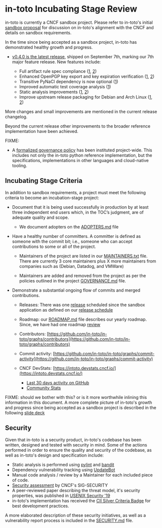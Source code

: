 # in-toto Incubating Stage Review

in-toto is currently a CNCF sandbox project. Please refer to in-toto's initial
[sandbox proposal](../proposals/in-toto.adoc) for discussion on in-toto's
alignment with the CNCF and details on sandbox requirements.

In the time since being accepted as a sandbox project, in-toto has demonstrated
healthy growth and progress.

* [v0.4.0 is the latest release](https://github.com/in-toto/in-toto/releases),
  shipped on September 7th, marking our 7th major feature release. New features
  include:

  * Full artifact rule spec compliance ([1](https://github.com/in-toto/in-toto/pull/269), [2](https://github.com/in-toto/in-toto/pull/280))
  * Enhanced OpenPGP key export and key expiration verification ([1](https://github.com/in-toto/in-toto/pull/266), [2](https://github.com/in-toto/in-toto/pull/288))
  * Transitive PyNaCl dependency is now optional ([1](https://github.com/in-toto/in-toto/pull/296))
  * Improved automatic test coverage analysis ([1](https://github.com/in-toto/in-toto/pull/295))
  * Static analysis improvements ([1](https://github.com/in-toto/in-toto/pull/279), [2](https://github.com/in-toto/in-toto/pull/296))
  * Improve upstream release packaging for Debian and Arch Linux ([1](https://github.com/in-toto/in-toto/pull/279), [2](https://github.com/in-toto/in-toto/pull/290))

More changes and small improvements are mentioned in the current release
changelog. 

Beyond the current release other improvements to the broader reference
implementation have been achieved.

FIXME:
* A [formalized governance
policy](https://github.com/in-toto/docs/blob/master/GOVERNANCE.md) has been
instituted project-wide. This includes not only the in-toto python reference
implementation, but the specifications, implementations in other languages and
cloud-native tooling.

## Incubating Stage Criteria

In addition to sandbox requirements, a project must meet the following
criteria to become an incubation-stage project:

* Document that it is being used successfully in production by at least three
independent end users which, in the TOC’s judgment, are of adequate quality
and scope.

  * We document adopters on the
    [ADOPTERS.md](https://github.com/in-toto/in-toto/blob/develop/ADOPTERS.md)
    file

* Have a healthy number of committers. A committer is defined as someone with
the commit bit; i.e., someone who can accept contributions to some or all of
the project.

  * Maintainers of the project are listed in our [MAINTAINERS.txt](https://github.com/in-toto/in-toto/blob/develop/MAINTAINERS.txt) file. There are currently 3 core maintainers plus X more maintainers from companies such as (Debian, Datadog, and VMWare)

  * Maintainers are added and removed from the project as per the policies
outlined in the project [GOVERNANCE.md](https://github.com/in-toto/docs/blob/master/GOVERNANCE.md) file.

* Demonstrate a substantial ongoing flow of commits and merged contributions.

  * Releases: There was one [release](https://github.com/in-toto/in-toto/releases) scheduled since the sandbox application as defined on our [release schedule](https://github.com/in-toto/in-toto/blob/develop/ROADMAP.md)

  * Roadmap: our [ROADMAP.md](https://github.com/in-toto/in-toto/blob/develop/ROADMAP.md) file describes our yearly roadmap. Since, we have had one roadmap [review](https://github.com/in-toto/in-toto/blob/develop/roadmap-reviews/2019/01-roadmap-review.md)

  * Contributors: [https://github.com/in-toto/in-toto/graphs/contributors](https://github.com/in-toto/in-toto/graphs/contributors)

  * Commit activity: [https://github.com/in-toto/in-toto/graphs/commit-activity](https://github.com/in-toto/in-toto/graphs/commit-activity)

  * CNCF DevStats: [https://intoto.devstats.cncf.io/](https://intoto.devstats.cncf.io/)
    * [Last 30 days activity on GitHub](https://intoto.devstats.cncf.io/d/8/dashboards?refresh=15m&orgId=1&from=now-30d&to=now-1h)
    * [Community Stats](https://intoto.devstats.cncf.io/d/3/community-stats?orgId=1&var-period=d7&var-repo_name=goharbor%2Fharbor)

FIXME: should we bother with this? or is it more worthwhile inlining this information in this document.
A more complete picture of in-toto's growth and progress since being accepted
as a sandbox project is described in the following [slide deck](TBD)

## Security

Given that in-toto is a security product, in-toto's codebase has been written,
designed and tested with security in mind. Some of the actions performed in
order to ensure the quality and security of the codebase, as well as in-toto's
design and specification include:

* Static analysis is performed using [pylint](FIXME) and [bandit](FIXME)
* Dependency vulnerability tracking using [UpdateBot](FIXME)
* Manual code analysis / review by a Maintainer for each included piece of
  code.
* [Security assessment](FIXME) by CNCF's SIG-SECURITY
* A peer-reviewed paper describing the threat model, it's
  security properties, was published in 
  [USENIX Security '19](https://www.usenix.org/conference/usenixsecurity19/presentation/torres-arias)
* in-toto's implementation has received the [CII Silver Criteria Badge](FIXME)
  for best development practices.

A more elaborated description of these security initiatives, as well as a
vulnerability report process is included in the [SECURITY.md](https://github.com/in-toto/in-toto/blob/develop/SECURITY.md) file.
